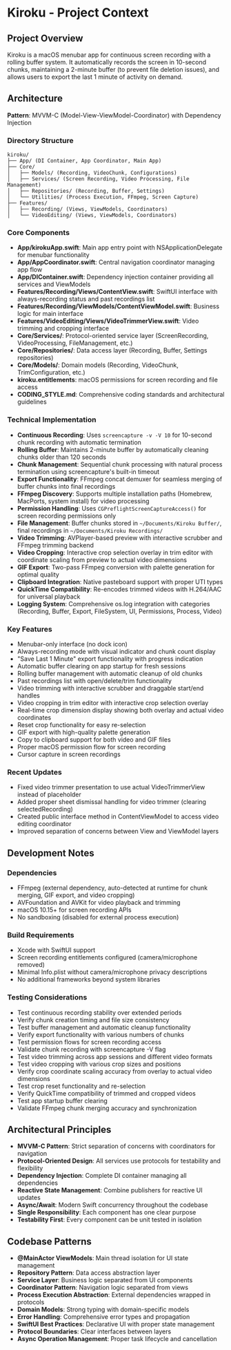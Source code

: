 # Kiroku - Project Context

## Project Overview
Kiroku is a macOS menubar app for continuous screen recording with a rolling buffer system. It automatically records the screen in 10-second chunks, maintaining a 2-minute buffer (to prevent file deletion issues), and allows users to export the last 1 minute of activity on demand.

## Architecture

**Pattern**: MVVM-C (Model-View-ViewModel-Coordinator) with Dependency Injection

### Directory Structure
```
kiroku/
├── App/ (DI Container, App Coordinator, Main App)
├── Core/ 
│   ├── Models/ (Recording, VideoChunk, Configurations)
│   ├── Services/ (Screen Recording, Video Processing, File Management)
│   ├── Repositories/ (Recording, Buffer, Settings)
│   └── Utilities/ (Process Execution, FFmpeg, Screen Capture)
├── Features/
│   ├── Recording/ (Views, ViewModels, Coordinators)
│   └── VideoEditing/ (Views, ViewModels, Coordinators)
```

### Core Components
- **App/kirokuApp.swift**: Main app entry point with NSApplicationDelegate for menubar functionality
- **App/AppCoordinator.swift**: Central navigation coordinator managing app flow
- **App/DIContainer.swift**: Dependency injection container providing all services and ViewModels
- **Features/Recording/Views/ContentView.swift**: SwiftUI interface with always-recording status and past recordings list
- **Features/Recording/ViewModels/ContentViewModel.swift**: Business logic for main interface
- **Features/VideoEditing/Views/VideoTrimmerView.swift**: Video trimming and cropping interface
- **Core/Services/**: Protocol-oriented service layer (ScreenRecording, VideoProcessing, FileManagement, etc.)
- **Core/Repositories/**: Data access layer (Recording, Buffer, Settings repositories)
- **Core/Models/**: Domain models (Recording, VideoChunk, TrimConfiguration, etc.)
- **kiroku.entitlements**: macOS permissions for screen recording and file access
- **CODING_STYLE.md**: Comprehensive coding standards and architectural guidelines

### Technical Implementation
- **Continuous Recording**: Uses `screencapture -v -V 10` for 10-second chunk recording with automatic termination
- **Rolling Buffer**: Maintains 2-minute buffer by automatically cleaning chunks older than 120 seconds
- **Chunk Management**: Sequential chunk processing with natural process termination using screencapture's built-in timeout
- **Export Functionality**: FFmpeg concat demuxer for seamless merging of buffer chunks into final recordings
- **FFmpeg Discovery**: Supports multiple installation paths (Homebrew, MacPorts, system install) for video processing
- **Permission Handling**: Uses `CGPreflightScreenCaptureAccess()` for screen recording permissions only
- **File Management**: Buffer chunks stored in `~/Documents/Kiroku Buffer/`, final recordings in `~/Documents/Kiroku Recordings/`
- **Video Trimming**: AVPlayer-based preview with interactive scrubber and FFmpeg trimming backend
- **Video Cropping**: Interactive crop selection overlay in trim editor with coordinate scaling from preview to actual video dimensions
- **GIF Export**: Two-pass FFmpeg conversion with palette generation for optimal quality
- **Clipboard Integration**: Native pasteboard support with proper UTI types
- **QuickTime Compatibility**: Re-encodes trimmed videos with H.264/AAC for universal playback
- **Logging System**: Comprehensive os.log integration with categories (Recording, Buffer, Export, FileSystem, UI, Permissions, Process, Video)

### Key Features
- Menubar-only interface (no dock icon)
- Always-recording mode with visual indicator and chunk count display
- "Save Last 1 Minute" export functionality with progress indication
- Automatic buffer clearing on app startup for fresh sessions
- Rolling buffer management with automatic cleanup of old chunks
- Past recordings list with open/delete/trim functionality
- Video trimming with interactive scrubber and draggable start/end handles
- Video cropping in trim editor with interactive crop selection overlay
- Real-time crop dimension display showing both overlay and actual video coordinates
- Reset crop functionality for easy re-selection
- GIF export with high-quality palette generation
- Copy to clipboard support for both video and GIF files
- Proper macOS permission flow for screen recording
- Cursor capture in screen recordings

### Recent Updates
- Fixed video trimmer presentation to use actual VideoTrimmerView instead of placeholder
- Added proper sheet dismissal handling for video trimmer (clearing selectedRecording)
- Created public interface method in ContentViewModel to access video editing coordinator
- Improved separation of concerns between View and ViewModel layers

## Development Notes

### Dependencies
- FFmpeg (external dependency, auto-detected at runtime for chunk merging, GIF export, and video cropping)
- AVFoundation and AVKit for video playback and trimming
- macOS 10.15+ for screen recording APIs
- No sandboxing (disabled for external process execution)

### Build Requirements
- Xcode with SwiftUI support
- Screen recording entitlements configured (camera/microphone removed)
- Minimal Info.plist without camera/microphone privacy descriptions
- No additional frameworks beyond system libraries

### Testing Considerations
- Test continuous recording stability over extended periods
- Verify chunk creation timing and file size consistency
- Test buffer management and automatic cleanup functionality
- Verify export functionality with various numbers of chunks
- Test permission flows for screen recording access
- Validate chunk recording with screencapture -V flag
- Test video trimming across app sessions and different video formats
- Test video cropping with various crop sizes and positions
- Verify crop coordinate scaling accuracy from overlay to actual video dimensions
- Test crop reset functionality and re-selection
- Verify QuickTime compatibility of trimmed and cropped videos
- Test app startup buffer clearing
- Validate FFmpeg chunk merging accuracy and synchronization

## Architectural Principles
- **MVVM-C Pattern**: Strict separation of concerns with coordinators for navigation
- **Protocol-Oriented Design**: All services use protocols for testability and flexibility
- **Dependency Injection**: Complete DI container managing all dependencies
- **Reactive State Management**: Combine publishers for reactive UI updates
- **Async/Await**: Modern Swift concurrency throughout the codebase
- **Single Responsibility**: Each component has one clear purpose
- **Testability First**: Every component can be unit tested in isolation

## Codebase Patterns
- **@MainActor ViewModels**: Main thread isolation for UI state management
- **Repository Pattern**: Data access abstraction layer
- **Service Layer**: Business logic separated from UI components
- **Coordinator Pattern**: Navigation logic separated from views
- **Process Execution Abstraction**: External dependencies wrapped in protocols
- **Domain Models**: Strong typing with domain-specific models
- **Error Handling**: Comprehensive error types and propagation
- **SwiftUI Best Practices**: Declarative UI with proper state management
- **Protocol Boundaries**: Clear interfaces between layers
- **Async Operation Management**: Proper task lifecycle and cancellation